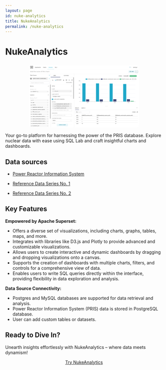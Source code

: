 ```yaml
---
layout: page
id: nuke-analytics
title: NukeAnalytics
permalink: /nuke-analytics
---
```


# NukeAnalytics

<center>
    <img alt="NukeAnalytics" width="70%" src="/assets/images/nuke-analytics.png" style="border-radius: 0.5rem; margin-top: 0.5rem;" />
</center>

Your go-to platform for harnessing the power of the PRIS database. Explore nuclear data with ease using SQL Lab and craft insightful charts and dashboards.

## Data sources

- [Power Reactor Information System](https://pris.iaea.org/)

- [Reference Data Series No. 1](https://www.iaea.org/publications/15268/energy-electricity-and-nuclear-power-estimates-for-the-period-up-to-2050)

- [Reference Data Series No. 2](https://www.iaea.org/publications/15211/nuclear-power-reactors-in-the-world)

## Key Features

**Empowered by Apache Superset:**
   - Offers a diverse set of visualizations, including charts, graphs, tables, maps, and more.
   - Integrates with libraries like D3.js and Plotly to provide advanced and customizable visualizations.
   - Allows users to create interactive and dynamic dashboards by dragging and dropping visualizations onto a canvas.
   - Supports the creation of dashboards with multiple charts, filters, and controls for a comprehensive view of data.
   - Enables users to write SQL queries directly within the interface, providing flexibility in data exploration and analysis.

**Data Source Connectivity:**
   - Postgres and MySQL databases are supported for data retrieval and analysis.
   - Power Reactor Information System (PRIS) data is stored in PostgreSQL database.
   - User can add custom tables or datasets.

## Ready to Dive In?

Unearth insights effortlessly with NukeAnalytics – where data meets dynamism!

<center>
    <a href="https://analytics.nukehub.org" target="_blank" 
        class="button button--flex" style="margin-top: 1rem;">
        Try NukeAnalytics <i class="nuke-arrow-ios-forward button_icon"></i>
    </a>
</center>